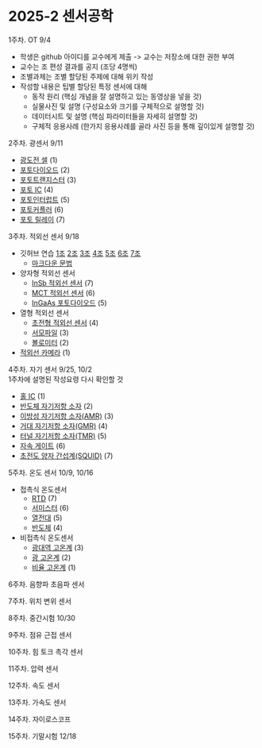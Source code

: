 # 2025-2 센서공학

1주차. OT 9/4
- 학생은 github 아이디를 교수에게 제출 -> 교수는 저장소에 대한 권한 부여
- 교수는 조 편성 결과를 공지 (조당 4명씩)
- 조별과제는 조별 할당된 주제에 대해 위키 작성
- 작성할 내용은 팁별 할당된 특정 센서에 대해
  - 동작 원리 (핵심 개념을 잘 설명하고 있는 동영상을 넣을 것)
  - 실물사진 및 설명 (구성요소와 크기를 구체적으로 설명할 것) 
  - 데이터시트 및 설명 (핵심 파라미터들을 자세히 설명할 것)
  - 구체적 응용사례 (한가지 응용사례를 골라 사진 등을 통해 깊이있게 설명할 것)

2주차. 광센서 9/11
- [광도전 셀](광센서/광도전_셀.md) (1)
- [포토다이오드](광센서/포토다이오드.md) (2)
- [포토트랜지스터](광센서/포토트랜지스터.md) (3)
- [포토 IC](광센서/포토_IC.md) (4)
- [포토인터럽트](광센서/포토인터럽트.md) (5)
- [포토커플러](광센서/포토커플러.md) (6)
- [포토 릴레이](광센서/포토릴레이.md) (7) 
<!-- - [광전자 방출효과](광센서/광전자_방출효과.md) -->

3주차. 적외선 센서 9/18
- 깃허브 연습 [1조](/연습/1조.md) [2조](/연습/2조.md) [3조](/연습/3조.md) [4조](/연습/4조.md) [5조](/연습/5조.md) [6조](/연습/6조.md) [7조](/연습/7조.md)
  - [마크다운 문법](https://docs.github.com/ko/get-started/writing-on-github/getting-started-with-writing-and-formatting-on-github/basic-writing-and-formatting-syntax)
- 양자형 적외선 센서  
  - [InSb 적외선 센서](적외선_센서/InSb_적외선_센서.md) (7)
  - [MCT 적외선 센서](적외선_센서/MCT_적외선_센서.md) (6)
  - [InGaAs 포토다이오드](적외선_센서/InGaAs_포토다이오드.md) (5)
- 열형 적외선 센서
  - [초전형 적외선 센서](적외선_센서/초전형_적외선_센서.md) (4)
  - [서모파일](적외선_센서/서모파일.md) (3) 
  - [볼로미터](적외선_센서/볼로미터.md) (2)
- [적외선 카메라](적외선_센서/적외선_카메라.md) (1)

4주차. 자기 센서 9/25, 10/2  
1주차에 설명된 작성요령 다시 확인할 것
- [홀 IC](자기_센서/홀_IC.md) (1)
- [반도체 자기저항 소자](자기_센서/반도체_MR.md) (2)
- [이방성 자기저항 소자(AMR)](자기_센서/AMR.md) (3)
- [거대 자기저항 소자(GMR)](자기_센서/GMR.md) (4)
- [터널 자기저항 소자(TMR)](자기_센서/TMR.md) (5)
- [자속 게이트](자기_센서/자속_게이트.md) (6)
- [초전도 양자 간섭계(SQUID)](자기_센서/SQUID.md) (7)

5주차. 온도 센서 10/9, 10/16
- 접촉식 온도센서
  - [RTD](온도_센서/RTD.md) (7)
  - [서미스터](온도_센서/서미스터.md) (6)
  - [열전대](온도_센서/열전대.md) (5)
  - [반도체](온도_센서/반도체.md) (4)
- 비접촉식 온도센서
  - [광대역 고온계](온도_센서/광대역_고온계.md) (3)
  - [광 고온계](온도_센서/광_고온계.md) (2)
  - [비율 고온계](온도_센서/비율_고온계.md) (1)

6주차. 음향파 초음파 센서

7주차. 위치 변위 센서

8주차. 중간시험 10/30

9주차. 점유 근접 센서

10주차. 힘 토크 촉각 센서

11주차. 압력 센서

12주차. 속도 센서

13주차. 가속도 센서

14주차. 자이로스코프

15주차. 기말시험 12/18

  
